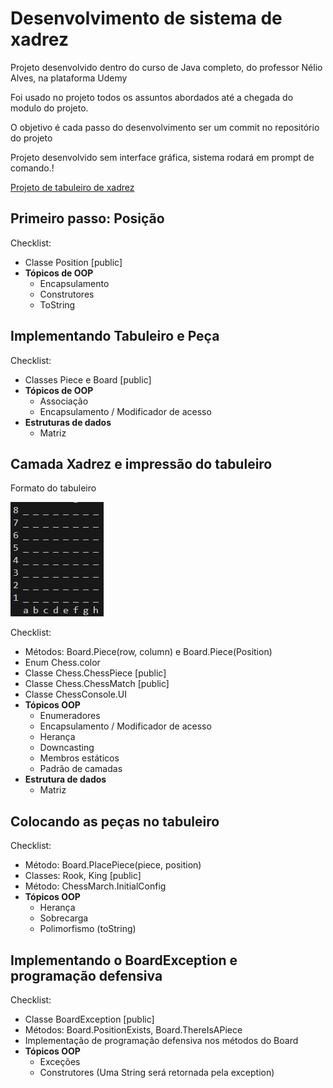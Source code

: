 # Desenvolvimento de sistema de xadrez

Projeto desenvolvido dentro do curso de Java completo, do professor Nélio Alves, na plataforma Udemy

Foi usado no projeto todos os assuntos abordados até a chegada do modulo do projeto.

O objetivo é cada passo do desenvolvimento ser um commit no repositório do projeto

Projeto desenvolvido sem interface gráfica, sistema rodará em prompt de comando.!

[Projeto de tabuleiro de xadrez](chess-system-design.png)


## Primeiro passo: Posição
Checklist:
* Classe Position [public]
* **Tópicos de OOP**
  * Encapsulamento
  * Construtores
  * ToString

## Implementando Tabuleiro e Peça
Checklist:
* Classes Piece e Board [public]
* **Tópicos de OOP**
  * Associação
  * Encapsulamento / Modificador de acesso
* **Estruturas de dados**
  * Matriz

## Camada Xadrez e impressão do tabuleiro

Formato do tabuleiro

![Impressão do tabuleiro](image.png)

Checklist:
* Métodos: Board.Piece(row, column) e Board.Piece(Position)
* Enum Chess.color
* Classe Chess.ChessPiece [public]
* Classe Chess.ChessMatch [public]
* Classe ChessConsole.UI
* **Tópicos OOP**
  * Enumeradores
  * Encapsulamento / Modificador de acesso
  * Herança
  * Downcasting
  * Membros estáticos
  * Padrão de camadas
* **Estrutura de dados**
  * Matriz

## Colocando as peças no tabuleiro
Checklist:
* Método: Board.PlacePiece(piece, position)
* Classes: Rook, King [public]
* Método: ChessMarch.InitialConfig
* **Tópicos OOP**
  * Herança
  * Sobrecarga
  * Polimorfismo (toString)

## Implementando o BoardException e programação defensiva
Checklist:
* Classe BoardException [public]
* Métodos: Board.PositionExists, Board.ThereIsAPiece
* Implementação de programação defensiva nos métodos do Board
* **Tópicos OOP**
  * Exceções
  * Construtores (Uma String será retornada pela exception)